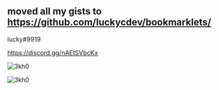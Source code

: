 moved all my gists to https://github.com/luckycdev/bookmarklets/
---
lucky#9919

https://discord.gg/nAEtSVbcKx



<p><img  src="https://github-readme-stats.vercel.app/api/top-langs?username=luckycdev&show_icons=true&theme=dark&locale=en&langs_count=10&layout=compact" alt="3kh0" /></p>
<p><img src="https://github-readme-streak-stats.herokuapp.com/?user=luckycdev&theme=dark" alt="3kh0" /></p><br>
  </html>
